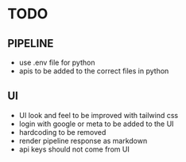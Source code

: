 # TODO

## PIPELINE

- use .env file for python
- apis to be added to the correct files in python

## UI

- UI look and feel to be improved with tailwind css
- login with google or meta to be added to the UI
- hardcoding to be removed
- render pipeline response as markdown
- api keys should not come from UI
